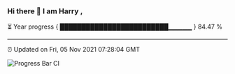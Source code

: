 ### Hi there 👋 I am Harry , 

⏳ Year progress { █████████████████████████▁▁▁▁▁ } 84.47 %

---

⏰ Updated on Fri, 05 Nov 2021 07:28:04 GMT

![Progress Bar CI](https://github.com/duykhang68/duykhang68/workflows/Progress%20Bar%20CI/badge.svg)
